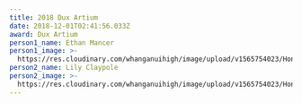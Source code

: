 ```yaml
---
title: 2018 Dux Artium
date: 2018-12-01T02:41:56.033Z
award: Dux Artium
person1_name: Ethan Mancer
person1_image: >-
  https://res.cloudinary.com/whanganuihigh/image/upload/v1565754023/Honours%20Board/2018_-Dux_Artium_-_Ethan_Mancer.jpg
person2_name: Lily Claypole
person2_image: >-
  https://res.cloudinary.com/whanganuihigh/image/upload/v1565754023/Honours%20Board/2018_-Dux_Artium_-_Lily_Claypole.jpg
---
```


